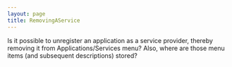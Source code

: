 ```yaml
---
layout: page
title: RemovingAService
---
```


Is it possible to unregister an application as a service provider, thereby removing it from Applications/Services menu?  Also, where are those menu items (and subsequent descriptions) stored?

